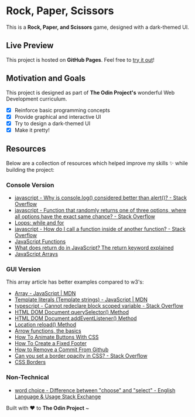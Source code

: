 # Rock, Paper, Scissors

This is a **Rock, Paper, and Scissors** game, designed with a dark-themed UI.

## Live Preview

This project is hosted on **GitHub Pages**. Feel free to [try it out](https://raineedust.github.io/rock-paper-scissors/)!

## Motivation and Goals

This project is designed as part of **The Odin Project's** wonderful Web Development curriculum.

- [x] Reinforce basic programming concepts
- [x] Provide graphical and interactive UI
- [x] Try to design a dark-themed UI
- [x] Make it pretty!

## Resources

Below are a collection of resources which helped improve my skills :sparkles: while building the project:

### Console Version

- [javascript - Why is console.log() considered better than alert()? - Stack Overflow](https://stackoverflow.com/questions/8203473/why-is-console-log-considered-better-than-alert)
- [javascript - Function that randomly returns one of three options, where all options have the exact same chance? - Stack Overflow](https://stackoverflow.com/questions/27964349/function-that-randomly-returns-one-of-three-options-where-all-options-have-the)
- [Loops: while and for](https://javascript.info/while-for)
- [javascript - How do I call a function inside of another function? - Stack Overflow](https://stackoverflow.com/questions/4524877/how-do-i-call-a-function-inside-of-another-function)
- [JavaScript Functions](https://www.w3schools.com/js/js_functions.asp)
- [What does return do in JavaScript? The return keyword explained](https://sebhastian.com/what-does-return-do-javascript/)
- [JavaScript Arrays](https://www.w3schools.com/js/js_arrays.asp)

### GUI Version

This array article has better examples compared to w3's:

- [Array - JavaScript | MDN](https://developer.mozilla.org/en-US/docs/Web/JavaScript/Reference/Global_Objects/Array#examples)
- [Template literals (Template strings) - JavaScript | MDN](https://developer.mozilla.org/en-US/docs/Web/JavaScript/Reference/Template_literals)
- [typescript - Cannot redeclare block scoped variable - Stack Overflow](https://stackoverflow.com/questions/35758584/cannot-redeclare-block-scoped-variable)
- [HTML DOM Document querySelector() Method](https://www.w3schools.com/jsref/met_document_queryselector.asp)
- [HTML DOM Document addEventListener() Method](https://www.w3schools.com/jsref/met_document_addeventlistener.asp)
- [Location reload() Method](https://www.w3schools.com/jsref/met_loc_reload.asp)
- [Arrow functions, the basics](https://javascript.info/arrow-functions-basics)
- [How To Animate Buttons With CSS](https://www.w3schools.com/howto/howto_css_animate_buttons.asp)
- [How To Create a Fixed Footer](https://www.w3schools.com/howto/howto_css_fixed_footer.asp)
- [How to Remove a Commit From Github](https://www.howtogeek.com/devops/how-to-remove-a-commit-from-github/)
- [Can you set a border opacity in CSS? - Stack Overflow](https://stackoverflow.com/questions/4062001/can-you-set-a-border-opacity-in-css)
- [CSS Borders](https://www.w3schools.com/css/css_border.asp)

### Non-Technical

- [word choice - Difference between "choose" and "select" - English Language & Usage Stack Exchange](https://english.stackexchange.com/questions/13039/difference-between-choose-and-select)

Built with :heart: to **The Odin Project** ~
